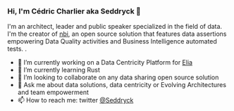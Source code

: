 ### Hi, I'm Cédric Charlier aka Seddryck 👋

I'm an architect, leader and public speaker specialized in the field of data. I'm the creator of [nbi](https://www.nbi.io), an open source solution that features data assertions empowering Data Quality activities and Business Intelligence automated tests. .


- 🔭 I’m currently working on a Data Centricity Platform for [Elia]()
- 🌱 I’m currently learning Rust
- 👯 I’m looking to collaborate on any data sharing open source solution
- 💬 Ask me about data solutions, data centricity or Evolving Architectures and team empowerment
- 📫 How to reach me: twitter [@Seddryck](https://twitter.com/Seddryck)
